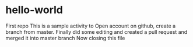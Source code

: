 # hello-world
First repo
This is a sample activity to Open account on github, create a branch from master.
Finally did some editing and created a pull request and merged it into master branch
Now closing this file
